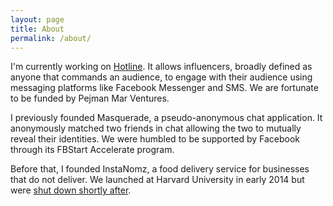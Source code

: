 ```yaml
---
layout: page
title: About
permalink: /about/
---
```


I'm currently working on [Hotline](https://www.hellohotline.com). It allows influencers, broadly defined as anyone that commands an audience, to engage with their audience using messaging platforms like Facebook Messenger and SMS. We are fortunate to be funded by Pejman Mar Ventures.

I previously founded Masquerade, a pseudo-anonymous chat application. It anonymously matched two friends in chat allowing the two to mutually reveal their identities. We were humbled to be supported by Facebook through its FBStart Accelerate program.

Before that, I founded InstaNomz, a food delivery service for businesses that do not deliver. We launched at Harvard University in early 2014 but were [shut down shortly after](http://www.bloomberg.com/news/articles/2014-04-18/harvard-university-thwarts-freshman-entrepreneurs).
